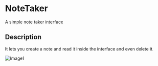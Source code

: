 # NoteTaker

A simple note taker interface

## Description

It lets you create a note and read it inside the interface and even delete it.


![Image1](https://i.gyazo.com/1b10230f15a95272f1258a43d93aa5d2.gif)
